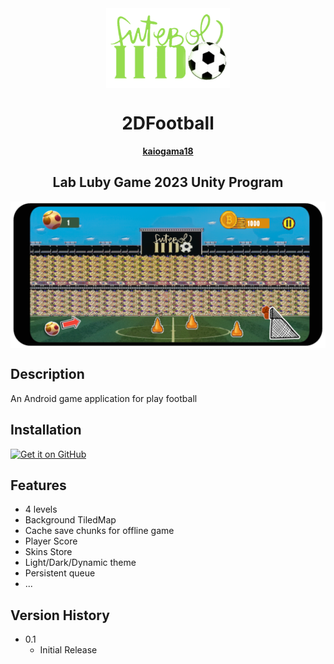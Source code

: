 <div align="center">
    <img src="/Assets/04.Resources/Icons/Logo.png" width="full" height="128" style="display: block; margin: 0 auto"/>
    <h1>2DFootball</h1>
    <p align="center">
    <a href="https://github.com/kaiogama18"><strong>kaiogama18</strong></a>
  </p>
  <h2 align="center">Lab Luby Game 2023 Unity Program</h2>
  <div align="center">
    <img src="/Assets/04.Resources/Screen/Level01.png" width="full" height="full" style="display: block; margin: 0 auto"/>
  </div>
</div>
 
## Description

An Android game application for  play football

## Installation

[<img src="https://github.com/machiav3lli/oandbackupx/blob/034b226cea5c1b30eb4f6a6f313e4dadcbb0ece4/badge_github.png"
    alt="Get it on GitHub"
    height="80">](https://github.com/The-Lubers-Group/2DFootball/releases/latest)
## Features
- 4 levels 
- Background TiledMap
- Cache save chunks for offline game
- Player Score 
- Skins Store
- Light/Dark/Dynamic theme
- Persistent queue
- ...

## Version History

* 0.1
    * Initial Release


